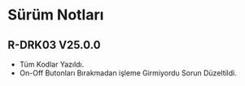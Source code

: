 # Sürüm Notları

## R-DRK03 V25.0.0
* Tüm Kodlar Yazıldı.
* On-Off Butonları Bırakmadan işleme Girmiyordu Sorun Düzeltildi.
